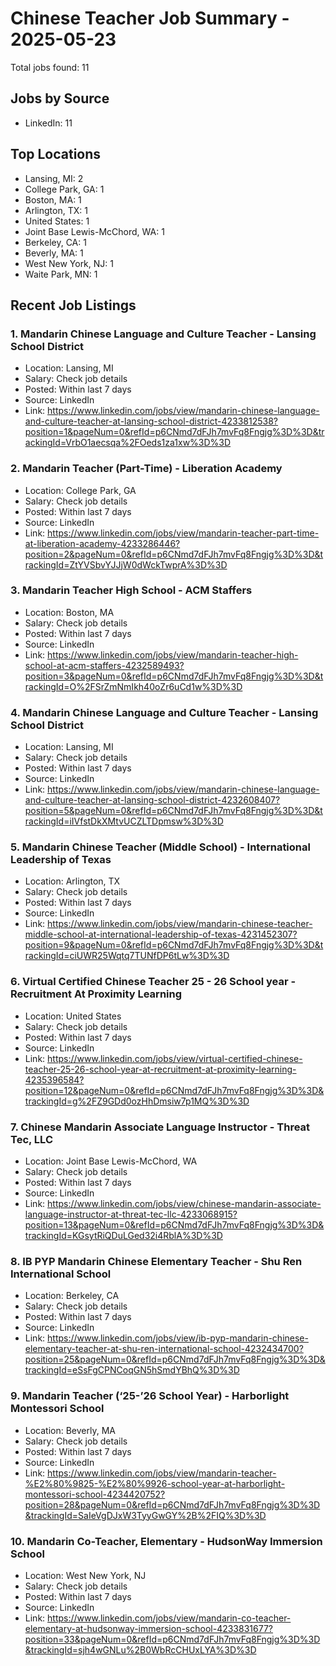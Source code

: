 # Chinese Teacher Job Summary - 2025-05-23

Total jobs found: 11

## Jobs by Source

- LinkedIn: 11

## Top Locations

- Lansing, MI: 2
- College Park, GA: 1
- Boston, MA: 1
- Arlington, TX: 1
- United States: 1
- Joint Base Lewis-McChord, WA: 1
- Berkeley, CA: 1
- Beverly, MA: 1
- West New York, NJ: 1
- Waite Park, MN: 1

## Recent Job Listings

### 1. Mandarin Chinese Language and Culture Teacher - Lansing School District
- Location: Lansing, MI
- Salary: Check job details
- Posted: Within last 7 days
- Source: LinkedIn
- Link: https://www.linkedin.com/jobs/view/mandarin-chinese-language-and-culture-teacher-at-lansing-school-district-4233812538?position=1&pageNum=0&refId=p6CNmd7dFJh7mvFq8Fngjg%3D%3D&trackingId=VrbO1aecsqa%2FOeds1za1xw%3D%3D

### 2. Mandarin Teacher (Part-Time) - Liberation Academy
- Location: College Park, GA
- Salary: Check job details
- Posted: Within last 7 days
- Source: LinkedIn
- Link: https://www.linkedin.com/jobs/view/mandarin-teacher-part-time-at-liberation-academy-4233286446?position=2&pageNum=0&refId=p6CNmd7dFJh7mvFq8Fngjg%3D%3D&trackingId=ZtYVSbvYJJjW0dWckTwprA%3D%3D

### 3. Mandarin Teacher High School - ACM Staffers
- Location: Boston, MA
- Salary: Check job details
- Posted: Within last 7 days
- Source: LinkedIn
- Link: https://www.linkedin.com/jobs/view/mandarin-teacher-high-school-at-acm-staffers-4232589493?position=3&pageNum=0&refId=p6CNmd7dFJh7mvFq8Fngjg%3D%3D&trackingId=O%2FSrZmNmIkh40oZr6uCd1w%3D%3D

### 4. Mandarin Chinese Language and Culture Teacher - Lansing School District
- Location: Lansing, MI
- Salary: Check job details
- Posted: Within last 7 days
- Source: LinkedIn
- Link: https://www.linkedin.com/jobs/view/mandarin-chinese-language-and-culture-teacher-at-lansing-school-district-4232608407?position=5&pageNum=0&refId=p6CNmd7dFJh7mvFq8Fngjg%3D%3D&trackingId=iIVfstDkXMtvUCZLTDpmsw%3D%3D

### 5. Mandarin Chinese Teacher (Middle School) - International Leadership of Texas
- Location: Arlington, TX
- Salary: Check job details
- Posted: Within last 7 days
- Source: LinkedIn
- Link: https://www.linkedin.com/jobs/view/mandarin-chinese-teacher-middle-school-at-international-leadership-of-texas-4231452307?position=9&pageNum=0&refId=p6CNmd7dFJh7mvFq8Fngjg%3D%3D&trackingId=ciUWR25Wqtq7TUNfDP6tLw%3D%3D

### 6. Virtual Certified Chinese Teacher 25 - 26 School year - Recruitment At Proximity Learning
- Location: United States
- Salary: Check job details
- Posted: Within last 7 days
- Source: LinkedIn
- Link: https://www.linkedin.com/jobs/view/virtual-certified-chinese-teacher-25-26-school-year-at-recruitment-at-proximity-learning-4235396584?position=12&pageNum=0&refId=p6CNmd7dFJh7mvFq8Fngjg%3D%3D&trackingId=g%2FZ9GDd0ozHhDmsiw7p1MQ%3D%3D

### 7. Chinese Mandarin Associate Language Instructor - Threat Tec, LLC
- Location: Joint Base Lewis-McChord, WA
- Salary: Check job details
- Posted: Within last 7 days
- Source: LinkedIn
- Link: https://www.linkedin.com/jobs/view/chinese-mandarin-associate-language-instructor-at-threat-tec-llc-4233068915?position=13&pageNum=0&refId=p6CNmd7dFJh7mvFq8Fngjg%3D%3D&trackingId=KGsytRiQDuLGed32i4RblA%3D%3D

### 8. IB PYP Mandarin Chinese Elementary Teacher - Shu Ren International School
- Location: Berkeley, CA
- Salary: Check job details
- Posted: Within last 7 days
- Source: LinkedIn
- Link: https://www.linkedin.com/jobs/view/ib-pyp-mandarin-chinese-elementary-teacher-at-shu-ren-international-school-4232434700?position=25&pageNum=0&refId=p6CNmd7dFJh7mvFq8Fngjg%3D%3D&trackingId=eSsFgCPNCoqGN5hSmdYBhQ%3D%3D

### 9. Mandarin Teacher (‘25-’26 School Year) - Harborlight Montessori School
- Location: Beverly, MA
- Salary: Check job details
- Posted: Within last 7 days
- Source: LinkedIn
- Link: https://www.linkedin.com/jobs/view/mandarin-teacher-%E2%80%9825-%E2%80%9926-school-year-at-harborlight-montessori-school-4234420752?position=28&pageNum=0&refId=p6CNmd7dFJh7mvFq8Fngjg%3D%3D&trackingId=SaIeVgDJxW3TyyGwGY%2B%2FIQ%3D%3D

### 10. Mandarin Co-Teacher, Elementary - HudsonWay Immersion School
- Location: West New York, NJ
- Salary: Check job details
- Posted: Within last 7 days
- Source: LinkedIn
- Link: https://www.linkedin.com/jobs/view/mandarin-co-teacher-elementary-at-hudsonway-immersion-school-4233831677?position=33&pageNum=0&refId=p6CNmd7dFJh7mvFq8Fngjg%3D%3D&trackingId=sjh4wGNLu%2B0WbRcCHUxLYA%3D%3D

